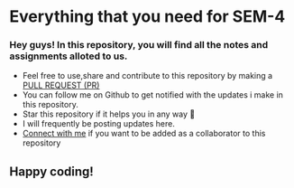 # Everything that you need for SEM-4
### Hey guys! In this repository, you will find all the notes and assignments alloted to us.
<ul>
<li>Feel free to use,share and contribute to this repository by making a  <a href="https://docs.github.com/en/github/collaborating-with-issues-and-pull-requests/about-pull-requests#:~:text=Pull%20requests%20let%20you%20tell,merged%20into%20the%20base%20branch.">PULL REQUEST (PR)</a></li>
  <li>You can follow me on Github to get notified with the updates i make in this repository.</li>
  <li>Star this repository if it helps you in any way 🙂</li>
  <li>I will frequently be posting updates here.</li>
  <li> <a href="https://www.linkedin.com/in/venkatesh-dhongadi-ba2904187/">Connect with me</a> if you want to be added as a collaborator to this repository</li>
  </ul>
  
 ## Happy coding! 
